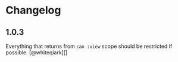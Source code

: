 # Changelog

## 1.0.3

Everything that returns from `can :view` scope should be restricted if possible. [@whiteqiark][]

[@whitequark]: http://twitter.com/#!/whitequark
